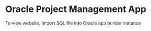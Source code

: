# Oracle Project Management App

To view website, import SQL file into Oracle app builder instance


